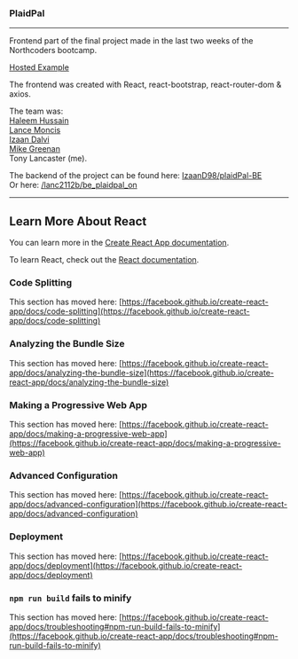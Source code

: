 ### PlaidPal 
---  
Frontend part of the final project made in the last two weeks of the Northcoders bootcamp.  
  
[Hosted Example](https://plaidpal.nidhoggr.co.uk/)  

The frontend was created with React, react-bootstrap, react-router-dom & axios.  

The team was:  
[Haleem Hussain](https://github.com/HaleemHussain)  
[Lance Moncis](https://github.com/lanzmoncis)  
[Izaan Dalvi](https://github.com/IzaanD98)  
[Mike Greenan](https://github.com/mikegreenan98)  
Tony Lancaster (me).  

The backend of the project can be found here:  [IzaanD98/plaidPal-BE](https://github.com/IzaanD98/plaidPal-BE)   
Or here: [/lanc2112b/be_plaidpal_on](https://github.com/lanc2112b/be_plaidpal_on)  
  
    
___  

## Learn More About React

You can learn more in the [Create React App documentation](https://facebook.github.io/create-react-app/docs/getting-started).

To learn React, check out the [React documentation](https://reactjs.org/).

### Code Splitting

This section has moved here: [https://facebook.github.io/create-react-app/docs/code-splitting](https://facebook.github.io/create-react-app/docs/code-splitting)

### Analyzing the Bundle Size

This section has moved here: [https://facebook.github.io/create-react-app/docs/analyzing-the-bundle-size](https://facebook.github.io/create-react-app/docs/analyzing-the-bundle-size)

### Making a Progressive Web App

This section has moved here: [https://facebook.github.io/create-react-app/docs/making-a-progressive-web-app](https://facebook.github.io/create-react-app/docs/making-a-progressive-web-app)

### Advanced Configuration

This section has moved here: [https://facebook.github.io/create-react-app/docs/advanced-configuration](https://facebook.github.io/create-react-app/docs/advanced-configuration)

### Deployment

This section has moved here: [https://facebook.github.io/create-react-app/docs/deployment](https://facebook.github.io/create-react-app/docs/deployment)

### `npm run build` fails to minify

This section has moved here: [https://facebook.github.io/create-react-app/docs/troubleshooting#npm-run-build-fails-to-minify](https://facebook.github.io/create-react-app/docs/troubleshooting#npm-run-build-fails-to-minify)

